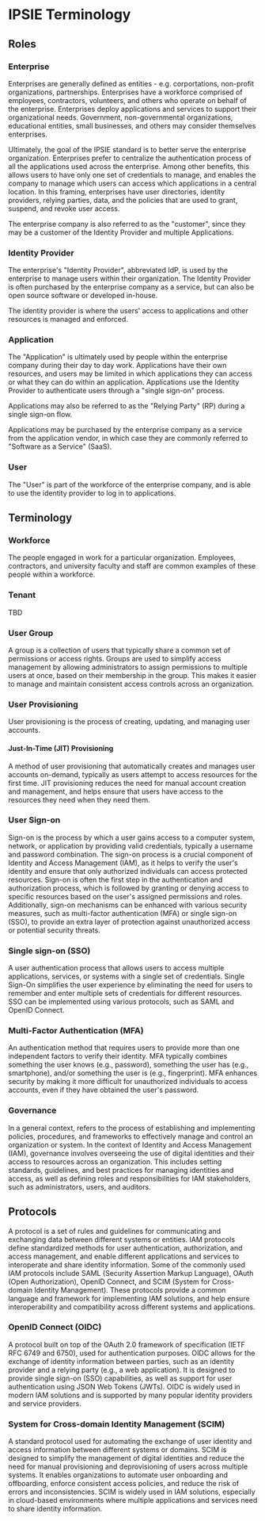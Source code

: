 # IPSIE Terminology

## Roles

### Enterprise

Enterprises are generally defined as entities - e.g. corportations, non-profit organizations, partnerships.  Enterprises have a workforce comprised of employees, contractors, volunteers, and others who operate on behalf of the enterprise.  Enterprises deploy applications and services to support their organizational needs.  Government, non-governmental organizations, educational entities, small businesses, and others may consider themselves enterprises.

Ultimately, the goal of the IPSIE standard is to better serve the enterprise organization. Enterprises prefer to centralize the authentication process of all the applications used across the enterprise. Among other benefits, this allows users to have only one set of credentials to manage, and enables the company to manage which users can access which applications in a central location. In this framing, enterprises have user directories, identity providers, relying parties, data, and the policies that are used to grant, suspend, and revoke user access.

The enterprise company is also referred to as the "customer", since they may be a customer of the Identity Provider and multiple Applications.

### Identity Provider

The enterprise's "Identity Provider", abbreviated IdP, is used by the enterprise to manage users within their organization. The Identity Provider is often purchased by the enterprise company as a service, but can also be open source software or developed in-house.

The identity provider is where the users' access to applications and other resources is managed and enforced.

### Application

The "Application" is ultimately used by people within the enterprise company during their day to day work. Applications have their own resources, and users may be limited in which applications they can access or what they can do within an application. Applications use the Identity Provider to authenticate users through a "single sign-on" process.

Applications may also be referred to as the "Relying Party" (RP) during a single sign-on flow.

Applications may be purchased by the enterprise company as a service from the application vendor, in which case they are commonly referred to "Software as a Service" (SaaS).

### User

The "User" is part of the workforce of the enterprise company, and is able to use the identity provider to log in to applications.  

## Terminology

### Workforce

The people engaged in work for a particular organization. Employees, contractors, and university faculty and staff are common examples of these people within a workforce.

### Tenant

TBD

### User Group

A group is a collection of users that typically share a common set of permissions or access rights. Groups are used to simplify access management by allowing administrators to assign permissions to multiple users at once, based on their membership in the group. This makes it easier to manage and maintain consistent access controls across an organization.

### User Provisioning

User provisioning is the process of creating, updating, and managing user accounts.

#### Just-In-Time (JIT) Provisioning

A method of user provisioning that automatically creates and manages user accounts on-demand, typically as users attempt to access resources for the first time. JIT provisioning reduces the need for manual account creation and management, and helps ensure that users have access to the resources they need when they need them.

### User Sign-on

Sign-on is the process by which a user gains access to a computer system, network, or application by providing valid credentials, typically a username and password combination. The sign-on process is a crucial component of Identity and Access Management (IAM), as it helps to verify the user's identity and ensure that only authorized individuals can access protected resources. Sign-on is often the first step in the authentication and authorization process, which is followed by granting or denying access to specific resources based on the user's assigned permissions and roles. Additionally, sign-on mechanisms can be enhanced with various security measures, such as multi-factor authentication (MFA) or single sign-on (SSO), to provide an extra layer of protection against unauthorized access or potential security threats.

### Single sign-on (SSO)

A user authentication process that allows users to access multiple applications, services, or systems with a single set of credentials. Single Sign-On simplifies the user experience by eliminating the need for users to remember and enter multiple sets of credentials for different resources. SSO can be implemented using various protocols, such as SAML and OpenID Connect.

### Multi-Factor Authentication (MFA)

An authentication method that requires users to provide more than one independent factors to verify their identity. MFA typically combines something the user knows (e.g., password), something the user has (e.g., smartphone), and/or something the user is (e.g., fingerprint). MFA enhances security by making it more difficult for unauthorized individuals to access accounts, even if they have obtained the user's password.

### Governance

In a general context, refers to the process of establishing and implementing policies, procedures, and frameworks to effectively manage and control an organization or system. In the context of Identity and Access Management (IAM), governance involves overseeing the use of digital identities and their access to resources across an organization. This includes setting standards, guidelines, and best practices for managing identities and access, as well as defining roles and responsibilities for IAM stakeholders, such as administrators, users, and auditors.

## Protocols

A protocol is a set of rules and guidelines for communicating and exchanging data between different systems or entities. IAM protocols define standardized methods for user authentication, authorization, and access management, and enable different applications and services to interoperate and share identity information. Some of the commonly used IAM protocols include SAML (Security Assertion Markup Language), OAuth (Open Authorization), OpenID Connect, and SCIM (System for Cross-domain Identity Management). These protocols provide a common language and framework for implementing IAM solutions, and help ensure interoperability and compatibility across different systems and applications.

### OpenID Connect (OIDC)

A protocol built on top of the OAuth 2.0 framework of specification (IETF RFC 6749 and 6750), used for authentication purposes. OIDC allows for the exchange of identity information between parties, such as an identity provider and a relying party (e.g., a web application). It is designed to provide single sign-on (SSO) capabilities, as well as support for user authentication using JSON Web Tokens (JWTs). OIDC is widely used in modern IAM solutions and is supported by many popular identity providers and service providers.

### System for Cross-domain Identity Management (SCIM)

A standard protocol used for automating the exchange of user identity and access information between different systems or domains. SCIM is designed to simplify the management of digital identities and reduce the need for manual provisioning and deprovisioning of users across multiple systems. It enables organizations to automate user onboarding and offboarding, enforce consistent access policies, and reduce the risk of errors and inconsistencies. SCIM is widely used in IAM solutions, especially in cloud-based environments where multiple applications and services need to share identity information.



